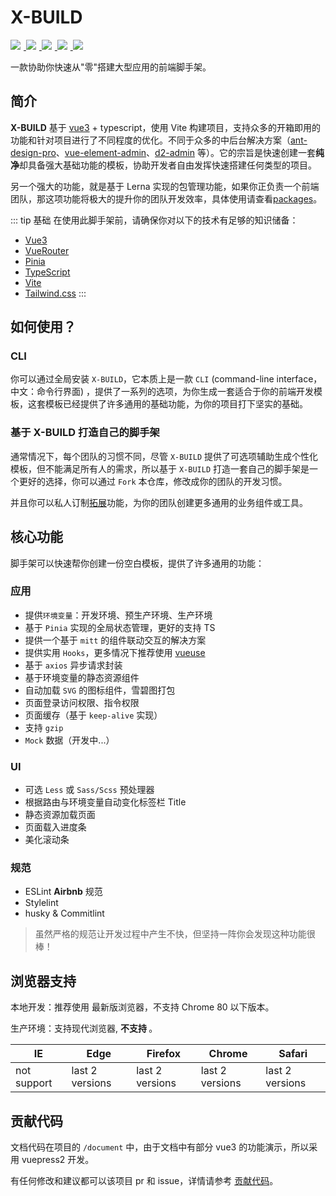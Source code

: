 # X-BUILD

<a href="https://v3.cn.vuejs.org/" target="blank">
  <img src="https://img.shields.io/badge/vue-3.2.6-brightgreen.svg" />
</a>
<a href="https://www.npmjs.com/package/x-build" target="blank">
  <img src="https://img.shields.io/npm/v/x-build/next" />
</a>
<a href="https://github.com/code-device/x-build/actions" target="blank">
  <img src="https://github.com/code-device/x-build/workflows/GitHub%20Actions/badge.svg" />
</a>
<a href="https://github.com/code-device/x-build/blob/next/LICENSE" target="blank">
  <img src="https://img.shields.io/github/license/mashape/apistatus.svg" />
</a>
<a href="https://github.com/code-device/x-build" target="blank">
  <img src="https://img.shields.io/github/stars/code-device/x-build.svg?style=social&label=Stars" />
</a>

<style>
a img{ padding-right: 5px; }
</style>

一款协助你快速从"零"搭建大型应用的前端脚手架。

## 简介

**X-BUILD** 基于 [vue3](https://v3.cn.vuejs.org/) + typescript，使用 Vite 构建项目，支持众多的开箱即用的功能和针对项目进行了不同程度的优化。不同于众多的中后台解决方案（[ant-design-pro](https://pro.ant.design/docs/getting-started-cn)、[vue-element-admin](https://panjiachen.github.io/vue-element-admin-site/zh/)、[d2-admin](https://d2.pub/zh/doc/d2-admin/) 等）。它的宗旨是快速创建一套**纯净**却具备强大基础功能的模板，协助开发者自由发挥快速搭建任何类型的项目。

另一个强大的功能，就是基于 Lerna 实现的包管理功能，如果你正负责一个前端团队，那这项功能将极大的提升你的团队开发效率，具体使用请查看[packages](/packages)。

::: tip 基础
在使用此脚手架前，请确保你对以下的技术有足够的知识储备：

- [Vue3](https://v3.cn.vuejs.org/)
- [VueRouter](https://next.router.vuejs.org/)
- [Pinia](https://pinia.esm.dev/)
- [TypeScript](https://www.typescriptlang.org/)
- [Vite](https://cn.vitejs.dev/)
- [Tailwind.css](https://tailwindcss.com/)
:::

## 如何使用？

### CLI

你可以通过全局安装 `X-BUILD`，它本质上是一款 `CLI` (command-line interface，中文：命令行界面) ，提供了一系列的选项，为你生成一套适合于你的前端开发模板，这套模板已经提供了许多通用的基础功能，为你的项目打下坚实的基础。

### 基于 X-BUILD 打造自己的脚手架

通常情况下，每个团队的习惯不同，尽管 `X-BUILD` 提供了可选项辅助生成个性化模板，但不能满足所有人的需求，所以基于 `X-BUILD` 打造一套自己的脚手架是一个更好的选择，你可以通过 `Fork` 本仓库，修改成你的团队的开发习惯。

并且你可以私人订制[拓展](/packages)功能，为你的团队创建更多通用的业务组件或工具。

## 核心功能

脚手架可以快速帮你创建一份空白模板，提供了许多通用的功能：

### 应用

- 提供`环境变量`：开发环境、预生产环境、生产环境
- 基于 `Pinia` 实现的全局状态管理，更好的支持 TS
- 提供一个基于 `mitt` 的组件联动交互的解决方案
- 提供实用 `Hooks`，更多情况下推荐使用 [vueuse](https://vueuse.org/guide/)
- 基于 `axios` 异步请求封装
- 基于环境变量的静态资源组件
- 自动加载 `SVG` 的图标组件，雪碧图打包
- 页面登录访问权限、指令权限
- 页面缓存（基于 `keep-alive` 实现）
- 支持 `gzip`
- `Mock` 数据（开发中...）

### UI

- 可选 `Less` 或 `Sass/Scss` 预处理器
- 根据路由与环境变量自动变化标签栏 Title
- 静态资源加载页面
- 页面载入进度条
- 美化滚动条

### 规范

- ESLint **Airbnb** 规范
- Stylelint
- husky & Commitlint

> 虽然严格的规范让开发过程中产生不快，但坚持一阵你会发现这种功能很棒！

## 浏览器支持

本地开发：推荐使用 <Badge text="Chrome" vertical="middle" /> 最新版浏览器，不支持 Chrome 80 以下版本。

生产环境：支持现代浏览器, **不支持 <Badge type="danger" text="IE" vertical="middle" />**。

| IE          | Edge            | Firefox         | Chrome          | Safari          |
| ----------- | --------------- | --------------- | --------------- | --------------- |
| not support | last 2 versions | last 2 versions | last 2 versions | last 2 versions |

## 贡献代码

文档代码在项目的 `/document` 中，由于文档中有部分 vue3 的功能演示，所以采用 vuepress2 开发。

有任何修改和建议都可以该项目 pr 和 issue，详情请参考 [贡献代码](/Contribution/README.md)。
